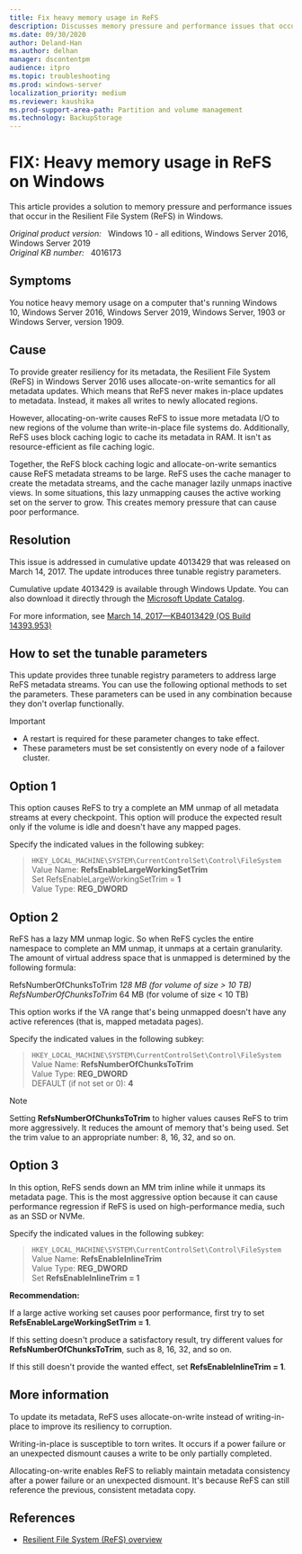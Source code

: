 ```yaml
---
title: Fix heavy memory usage in ReFS
description: Discusses memory pressure and performance issues that occur in the Resilient File System (ReFS) in Windows. Provides a resolution and workarounds.
ms.date: 09/30/2020
author: Deland-Han 
ms.author: delhan
manager: dscontentpm
audience: itpro
ms.topic: troubleshooting
ms.prod: windows-server
localization_priority: medium
ms.reviewer: kaushika
ms.prod-support-area-path: Partition and volume management
ms.technology: BackupStorage
---
```

# FIX: Heavy memory usage in ReFS on Windows

This article provides a solution to memory pressure and performance issues that occur in the Resilient File System (ReFS) in Windows.

_Original product version:_ &nbsp; Windows 10 - all editions, Windows Server 2016, Windows Server 2019  
_Original KB number:_ &nbsp; 4016173

## Symptoms

You notice heavy memory usage on a computer that's running Windows 10, Windows Server 2016, Windows Server 2019, Windows Server, 1903 or Windows Server, version 1909.

## Cause

To provide greater resiliency for its metadata, the Resilient File System (ReFS) in Windows Server 2016 uses allocate-on-write semantics for all metadata updates. Which means that ReFS never makes in-place updates to metadata. Instead, it makes all writes to newly allocated regions.

However, allocating-on-write causes ReFS to issue more metadata I/O to new regions of the volume than write-in-place file systems do. Additionally, ReFS uses block caching logic to cache its metadata in RAM. It isn't as resource-efficient as file caching logic.

Together, the ReFS block caching logic and allocate-on-write semantics cause ReFS metadata streams to be large. ReFS uses the cache manager to create the metadata streams, and the cache manager lazily unmaps inactive views. In some situations, this lazy unmapping causes the active working set on the server to grow. This creates memory pressure that can cause poor performance.

## Resolution

This issue is addressed in cumulative update 4013429 that was released on March 14, 2017. The update introduces three tunable registry parameters.

Cumulative update 4013429 is available through Windows Update. You can also download it directly through the [Microsoft Update Catalog](https://www.catalog.update.microsoft.com/Search.aspx?q=4013429).

For more information, see [March 14, 2017—KB4013429 (OS Build 14393.953)](https://support.microsoft.com/help/4013429/)

## How to set the tunable parameters

This update provides three tunable registry parameters to address large ReFS metadata streams. You can use the following optional methods to set the parameters. These parameters can be used in any combination because they don't overlap functionally.

> [!IMPORTANT]
>
> - A restart is required for these parameter changes to take effect.
> - These parameters must be set consistently on every node of a failover cluster.

## Option 1

This option causes ReFS to try a complete an MM unmap of all metadata streams at every checkpoint. This option will produce the expected result only if the volume is idle and doesn't have any mapped pages.

Specify the indicated values in the following subkey:  

> `HKEY_LOCAL_MACHINE\SYSTEM\CurrentControlSet\Control\FileSystem`  
Value Name: **RefsEnableLargeWorkingSetTrim**  
Set RefsEnableLargeWorkingSetTrim = **1**  
Value Type: **REG_DWORD**  

## Option 2

ReFS has a lazy MM unmap logic. So when ReFS cycles the entire namespace to complete an MM unmap, it unmaps at a certain granularity. The amount of virtual address space that is unmapped is determined by the following formula:

RefsNumberOfChunksToTrim *128 MB (for volume of size > 10 TB)
RefsNumberOfChunksToTrim* 64 MB (for volume of size < 10 TB)

This option works if the VA range that's being unmapped doesn't have any active references (that is, mapped metadata pages).

Specify the indicated values in the following subkey:  

> `HKEY_LOCAL_MACHINE\SYSTEM\CurrentControlSet\Control\FileSystem`  
Value Name: **RefsNumberOfChunksToTrim**  
Value Type: **REG_DWORD**  
DEFAULT (if not set or 0): **4**  

> [!NOTE]
> Setting **RefsNumberOfChunksToTrim** to higher values causes ReFS to trim more aggressively. It reduces the amount of memory that's being used. Set the trim value to an appropriate number: 8, 16, 32, and so on.

## Option 3

In this option, ReFS sends down an MM trim inline while it unmaps its metadata page. This is the most aggressive option because it can cause performance regression if ReFS is used on high-performance media, such as an SSD or NVMe.

Specify the indicated values in the following subkey:  

> `HKEY_LOCAL_MACHINE\SYSTEM\CurrentControlSet\Control\FileSystem`  
Value Name: **RefsEnableInlineTrim**  
Value Type: **REG_DWORD**  
Set **RefsEnableInlineTrim = 1**  

**Recommendation:**  

If a large active working set causes poor performance, first try to set **RefsEnableLargeWorkingSetTrim = 1**.

If this setting doesn't produce a satisfactory result, try different values for **RefsNumberOfChunksToTrim**, such as 8, 16, 32, and so on.

If this still doesn't provide the wanted effect, set **RefsEnableInlineTrim = 1**.

## More information

To update its metadata, ReFS uses allocate-on-write instead of writing-in-place to improve its resiliency to corruption.  

Writing-in-place is susceptible to torn writes. It occurs if a power failure or an unexpected dismount causes a write to be only partially completed.  

Allocating-on-write enables ReFS to reliably maintain metadata consistency after a power failure or an unexpected dismount. It's because ReFS can still reference the previous, consistent metadata copy.  

## References

- [Resilient File System (ReFS) overview](/windows-server/storage/refs/refs-overview)
